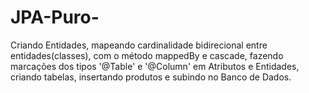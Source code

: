 # JPA-Puro-
Criando Entidades, mapeando cardinalidade bidirecional entre entidades(classes), com o método mappedBy e cascade, fazendo marcações dos tipos '@Table' e '@Column' em Atributos e Entidades, criando tabelas, insertando produtos e subindo no Banco de Dados.
